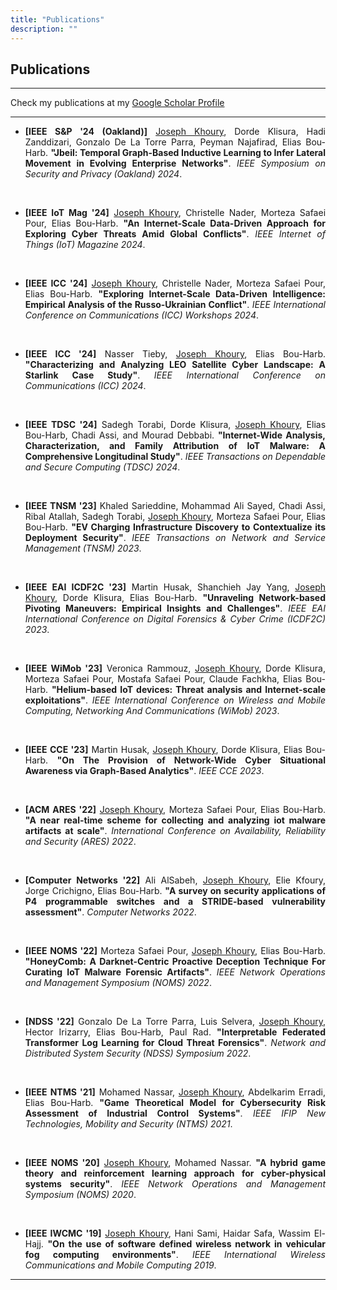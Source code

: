 ```yaml
---
title: "Publications"
description: ""
---
```


<div style='text-align: justify; text-justify: inter-word;'>

## Publications

---

Check my publications at my <a href='https://scholar.google.com/citations?hl=en&user=pupjXigAAAAJ&view_op=list_works&sortby=pubdate' target='_blank'>Google Scholar Profile</a> 

---

* **[IEEE S&P '24 (Oakland)]** <u>Joseph Khoury</u>, Dorde Klisura, Hadi Zanddizari, Gonzalo De La Torre Parra, Peyman Najafirad, Elias Bou-Harb. **"Jbeil: Temporal Graph-Based Inductive Learning to Infer Lateral Movement in Evolving Enterprise Networks"**. *IEEE Symposium on Security and Privacy (Oakland) 2024*.

<br>

* **[IEEE IoT Mag '24]** <u>Joseph Khoury</u>, Christelle Nader, Morteza Safaei Pour, Elias Bou-Harb. **"An Internet-Scale Data-Driven Approach for Exploring Cyber Threats Amid Global Conflicts"**. *IEEE Internet of Things (IoT) Magazine 2024*.

<br>

* **[IEEE ICC '24]** <u>Joseph Khoury</u>, Christelle Nader, Morteza Safaei Pour, Elias Bou-Harb. **"Exploring Internet-Scale Data-Driven Intelligence: Empirical Analysis of the Russo-Ukrainian Conflict"**. *IEEE International Conference on Communications (ICC) Workshops 2024*.

<br>

* **[IEEE ICC '24]** Nasser Tieby, <u>Joseph Khoury</u>, Elias Bou-Harb. **"Characterizing and Analyzing LEO Satellite Cyber Landscape: A Starlink Case Study"**. *IEEE International Conference on Communications (ICC) 2024*.

<br>

* **[IEEE TDSC '24]** Sadegh Torabi, Dorde Klisura, <u>Joseph Khoury</u>, Elias Bou-Harb, Chadi Assi, and Mourad Debbabi. **"Internet-Wide Analysis, Characterization, and Family Attribution of IoT Malware: A Comprehensive Longitudinal Study"**. *IEEE Transactions on Dependable and Secure Computing (TDSC) 2024*.

<br>

* **[IEEE TNSM '23]** Khaled Sarieddine, Mohammad Ali Sayed, Chadi Assi, Ribal Atallah, Sadegh Torabi, <u>Joseph Khoury</u>, Morteza Safaei Pour, Elias Bou-Harb. **"EV Charging Infrastructure Discovery to Contextualize its Deployment Security"**. *IEEE Transactions on Network and Service Management (TNSM) 2023*.

<br>

* **[IEEE EAI ICDF2C '23]** Martin Husak, Shanchieh Jay Yang, <u>Joseph Khoury</u>, Dorde Klisura, Elias Bou-Harb. **"Unraveling Network-based Pivoting Maneuvers: Empirical Insights and Challenges"**. *IEEE EAI International Conference on Digital Forensics & Cyber Crime (ICDF2C) 2023*.

<br>

* **[IEEE WiMob '23]** Veronica Rammouz, <u>Joseph Khoury</u>, Dorde Klisura, Morteza Safaei Pour, Mostafa Safaei Pour, Claude Fachkha, Elias Bou-Harb. **"Helium-based IoT devices: Threat analysis and Internet-scale exploitations"**. *IEEE International Conference on Wireless and Mobile Computing, Networking And Communications (WiMob) 2023*.

<br>

* **[IEEE CCE '23]** Martin Husak, <u>Joseph Khoury</u>, Dorde Klisura, Elias Bou-Harb. **"On The Provision of Network-Wide Cyber Situational Awareness via Graph-Based Analytics"**. *IEEE CCE 2023*.

<br>

* **[ACM ARES '22]** <u>Joseph Khoury</u>, Morteza Safaei Pour, Elias Bou-Harb. **"A near real-time scheme for collecting and analyzing iot malware artifacts at scale"**. *International Conference on Availability, Reliability and Security (ARES) 2022*.

<br>

* **[Computer Networks '22]** Ali AlSabeh, <u>Joseph Khoury</u>, Elie Kfoury, Jorge Crichigno, Elias Bou-Harb. **"A survey on security applications of P4 programmable switches and a STRIDE-based vulnerability assessment"**. *Computer Networks 2022*.

<br>

* **[IEEE NOMS '22]** Morteza Safaei Pour, <u>Joseph Khoury</u>, Elias Bou-Harb. **"HoneyComb: A Darknet-Centric Proactive Deception Technique For Curating IoT Malware Forensic Artifacts"**. *IEEE Network Operations and Management Symposium (NOMS) 2022*.

<br>

* **[NDSS '22]** Gonzalo De La Torre Parra, Luis Selvera, <u>Joseph Khoury</u>, Hector Irizarry, Elias Bou-Harb, Paul Rad. **"Interpretable Federated Transformer Log Learning for Cloud Threat Forensics"**. *Network and Distributed System Security (NDSS) Symposium 2022*.

<br>

* **[IEEE NTMS '21]** Mohamed Nassar, <u>Joseph Khoury</u>, Abdelkarim Erradi, Elias Bou-Harb. **"Game Theoretical Model for Cybersecurity Risk Assessment of Industrial Control Systems"**. *IEEE IFIP New Technologies, Mobility and Security (NTMS) 2021*.

<br>

* **[IEEE NOMS '20]** <u>Joseph Khoury</u>, Mohamed Nassar. **"A hybrid game theory and reinforcement learning approach for cyber-physical systems security"**. *IEEE Network Operations and Management Symposium (NOMS) 2020*.

<br>

* **[IEEE IWCMC '19]** <u>Joseph Khoury</u>, Hani Sami, Haidar Safa, Wassim El-Hajj. **"On the use of software defined wireless network in vehicular fog computing environments"**. *IEEE International Wireless Communications and Mobile Computing 2019*.

---

</div>